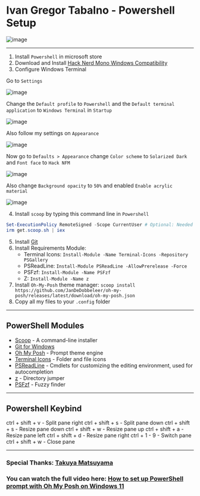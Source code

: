 # Ivan Gregor Tabalno - Powershell Setup

![image](https://user-images.githubusercontent.com/117252369/201470205-97d86472-9580-4377-94f0-3257bd71e7f0.png)

***

1. Install `Powershell` in microsoft store
2. Download and Install [Hack Nerd Mono Windows Compatibility](https://github.com/ryanoasis/nerd-fonts/releases/download/v2.2.2/Hack.zip)
3. Configure Windows Terminal

Go to `Settings`

![image](https://user-images.githubusercontent.com/117252369/201173909-9c88ed02-980d-4868-a5ee-836adf0c345b.png)

Change the `Default profile` to `Powershell` and the `Default terminal application` to `Windows Terminal` in `Startup`

![image](https://user-images.githubusercontent.com/117252369/201173995-0b2c136b-5124-451d-9965-d79966b5dd98.png)

Also follow my settings on `Appearance`

![image](https://user-images.githubusercontent.com/117252369/201175304-556cc0fe-7402-4b26-9747-625ac8e5c4fa.png)

Now go to `Defaults > Appearance` change `Color scheme` to `Solarized Dark` and `Font face` to `Hack NFM`

![image](https://user-images.githubusercontent.com/117252369/201176301-911a3ae4-3875-4e4a-8ecf-f0d533469e30.png)

Also change `Background opacity` to `50%` and enabled `Enable acrylic material`

![image](https://user-images.githubusercontent.com/117252369/201176409-bb6d5599-7599-41e8-a113-dd4b72c28464.png)

4. Install `scoop` by typing this command line in `Powershell`

```powershell
Set-ExecutionPolicy RemoteSigned -Scope CurrentUser # Optional: Needed to run a remote script the first time
irm get.scoop.sh | iex
```

5. Install [Git](https://git-scm.com/downloads)
6. Install Requirements Module:
   - Terminal Icons: `Install-Module -Name Terminal-Icons -Repository PSGallery`
   - PSReadLine: `Install-Module PSReadLine -AllowPrerelease -Force`
   - PSFzf: `Install-Module -Name PSFzf`
   - Z: `Install-Module -Name z`
7. Install `Oh-My-Posh` theme manager: `scoop install https://github.com/JanDeDobbeleer/oh-my-posh/releases/latest/download/oh-my-posh.json`
8. Copy all my files to your `.config` folder

***

## PowerShell Modules

- [Scoop](https://scoop.sh/) - A command-line installer
- [Git for Windows](https://gitforwindows.org/)
- [Oh My Posh](https://ohmyposh.dev/) - Prompt theme engine
- [Terminal Icons](https://github.com/devblackops/Terminal-Icons) - Folder and file icons
- [PSReadLine](https://docs.microsoft.com/en-us/powershell/module/psreadline/) - Cmdlets for customizing the editing environment, used for autocompletion
- [z](https://www.powershellgallery.com/packages/z) - Directory jumper
- [PSFzf](https://github.com/kelleyma49/PSFzf) - Fuzzy finder

***

## Powershell Keybind

ctrl + shift + v - Split pane right
ctrl + shift + s - Split pane down
ctrl + shift + s - Resize pane down
ctrl + shift + w - Resize pane up
ctrl + shift + a - Resize pane left
ctrl + shift + d - Resize pane right
ctrl + 1 - 9 - Switch pane
ctrl + shift + w - Close pane

***

### Special Thanks: [Takuya Matsuyama](https://www.youtube.com/c/devaslife)

### You can watch the full video here: [How to set up PowerShell prompt with Oh My Posh on Windows 11](https://www.youtube.com/watch?v=5-aK2_WwrmM&list=PLmMocGWXmbd_MTRMJTTK8lCxmBcjYZvF_&index=5&t=987s)

